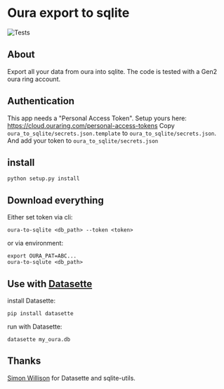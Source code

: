 # Oura export to sqlite

![Tests](https://github.com/mfa/oura-to-sqlite/workflows/Tests/badge.svg)

## About

Export all your data from oura into sqlite.
The code is tested with a Gen2 oura ring account.


## Authentication

This app needs a "Personal Access Token".
Setup yours here: <https://cloud.ouraring.com/personal-access-tokens>
Copy ``oura_to_sqlite/secrets.json.template`` to ``oura_to_sqlite/secrets.json``.
And add your token to ``oura_to_sqlite/secrets.json``


## install

```
python setup.py install
```


## Download everything

Either set token via cli:
```
oura-to-sqlite <db_path> --token <token>
```

or via environment:
```
export OURA_PAT=ABC...
oura-to-sqlute <db_path>
```


## Use with [Datasette](https://github.com/simonw/datasette)

install Datasette:

```
pip install datasette
```

run with Datasette:

```
datasette my_oura.db
```


## Thanks

[Simon Willison](https://simonwillison.net/) for Datasette and sqlite-utils.
